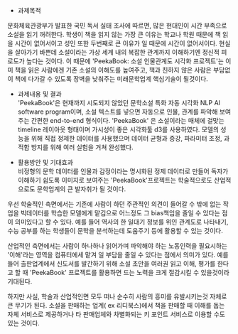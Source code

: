 - 과제목적

문화체육관광부가 발표한 국민 독서 실태 조사에 따르면, 많은 현대인이 시간 부족으로 소설을 읽기 꺼려한다. 학생이 책을 읽지 않는 가장 큰 이유는 학교나 학원 때문에 책 읽을 시간이 없어서이고 성인 또한 두번째로 큰 이유가 일 때문에 시간이 없어서이다. 현실을 살아가기 바쁜데 소설이라는 가상 세계 내의 복잡한 관계까지 이해하기엔 정신적 피로도가 높다는 것이다. 이 때문에 'PeekaBook: 소설 인물관계도 시각화 프로젝트'는 이미 책을 읽은 사람에겐 기존 소설의 이해도를 높여주고, 책과 친하지 않은 사람은 부담없이 책에 다가갈 수 있도록 장벽을 낮춰주는 미래문학업계 핵심기술이 될것이다.  
  
- 과제내용 및 결과  
'PeekaBook'은 현재까지 시도되지 않았던 문학소설 특화 자동 시각화 NLP AI software program이며,
소설 텍스트를 넣으면 자동으로 인물, 관계를 파악해 보여주는 간편한 end-to-end 형식이다. 
'PeekaBook' 은 소설이라는 매체에 걸맞는 timeline 레이아웃 형태이며 가시성이 좋은 시각화툴 d3를 사용하였다. 모델의 성능을 위해 직접 정제한 데이터를 사용했으며 데이터 균형과 증강, 파라미터 조정, 과적합 방지를 위해 여러 실험을 거쳐 완성했다.
  
- 활용방안 및 기대효과  
비정형의 문학 데이터를 인물과 감정이라는 명시화된 정제 데이터로 만들어 독자가 이해하기 쉽도록 이미지로 보여주는 'PeekaBook'프로젝트는 학술적으로도 산업적으로도 문학업계의 큰 발자취가 될 것이다.

우선 학술적인 측면에서는 기존에 사람이 하던 주관적인 의견이 들어갈 수 밖에 없는 작업을 빅데이터를 학습한 모델에게 맡김으로 어느정도 그 bias책임을 줄일 수 있다는 점이 의미있다고 할 수 있다. 예를 들어 역사의 한 일대기 정보를 위인 관계도로 나타내기, 수능 공부를 하는 학생들이 문학을 분석하는데 도움주기 등에 활용할 수 있는 것이다.

산업적인 측면에서는 사람이 하나하나 읽어가며 파악해야 하는 노동인력을 필요시하는 '이해'라는 영역을 컴퓨터에세 맡겨 일 부담을 줄일 수 있다는 점에서 의미가 있다. 예를 들어 출판업계에서 신도서를 발간하기 위해 소설 초안을 여러권 읽고 이해, 평가를 한다고 할 때 'PeekaBook' 프로젝트를 활용하면 드는 노력을 크게 절감시킬 수 있을것이라 기대된다.

하지만 사실, 학술과 산업적인면 모두 떠나 순수히 사람의 흥미를 유발시키는것 자체로 큰 무기가 된다. 소설을 판매하는 업계( ex 리디북스)에서 책을 판매할 때 이해를 돕는 자체 서비스로 제공하거나 타 판매업체와 차별화되는 키 포인트 서비스로 이용할 수도 있는 것이다.
